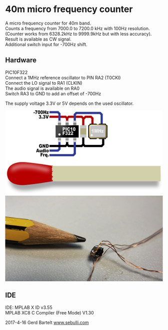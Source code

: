 # 40m micro frequency counter

A micro frequency counter for 40m band.  
Counts a frequency from 7000.0 to 7200.0 kHz with 100Hz resolution.  
(Counter works from 6328.2kHz to 9999.9kHz but with less accuracy).  
Result is available as CW signal.  
Additional switch input for -700Hz shift.  


## Hardware
PIC10F322  
Connect a 1MHz reference oscillator to PIN RA2 (T0CKI)  
Connect the LO signal to RA1 (CLKIN)  
The audio signal is available on RA0  
Switch RA3 to GND to add an offset of -700Hz

The supply voltage 3.3V or 5V depends on the used oscillator.

![Hardware SMD](hardware.png "Hardware SMD")
![Hardware SMD](frq40m.jpg "Hardware SMD")



## IDE
IDE: MPLAB X ID v3.55  
MPLAB XC8 C Compiler (Free Mode) V1.30
 
2017-4-16
Gerd Bartelt
www.sebulli.com
